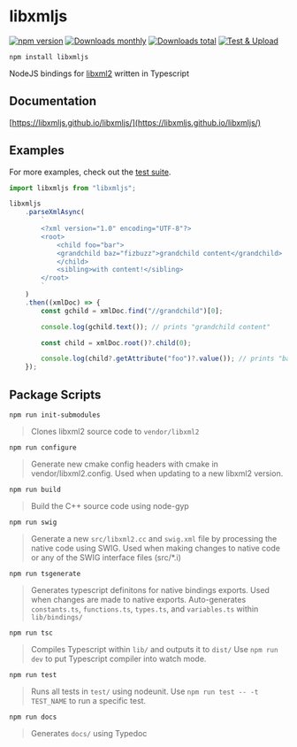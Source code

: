 # libxmljs

[![npm version](https://badge.fury.io/js/libxmljs.svg)](https://badge.fury.io/js/libxmljs)
[![Downloads monthly](https://img.shields.io/npm/dm/libxmljs.svg)](https://npmjs.org/package/libxmljs)
[![Downloads total](https://img.shields.io/npm/dt/libxmljs.svg)](https://npmjs.org/package/libxmljs)
[![Test & Upload](https://github.com/libxmljs/libxmljs/actions/workflows/test-deploy.yml/badge.svg)](https://github.com/libxmljs/libxmljs/actions/workflows/test-deploy.yml)

`npm install libxmljs`

NodeJS bindings for [libxml2](https://en.wikipedia.org/wiki/Libxml2) written in
Typescript

## Documentation

[https://libxmljs.github.io/libxmljs/](https://libxmljs.github.io/libxmljs/)

## Examples

For more examples, check out the [test suite](https://github.com/libxmljs/libxmljs/tree/master/test).

```javascript
import libxmljs from "libxmljs";

libxmljs
    .parseXmlAsync(
        `
        <?xml version="1.0" encoding="UTF-8"?>
        <root>
            <child foo="bar">
            <grandchild baz="fizbuzz">grandchild content</grandchild>
            </child>
            <sibling>with content!</sibling>
        </root>
        `
    )
    .then((xmlDoc) => {
        const gchild = xmlDoc.find("//grandchild")[0];

        console.log(gchild.text()); // prints "grandchild content"

        const child = xmlDoc.root()?.child(0);

        console.log(child?.getAttribute("foo")?.value()); // prints "bar"
    });
```

## Package Scripts

`npm run init-submodules`

> Clones libxml2 source code to `vendor/libxml2`

`npm run configure`

> Generate new cmake config headers with cmake in vendor/libxml2.config. Used when updating to a new libxml2 version.

`npm run build`

> Build the C++ source code using node-gyp

`npm run swig`

> Generate a new `src/libxml2.cc` and `swig.xml` file by processing the native code using SWIG. Used when making changes
> to native code or any of the SWIG interface files (src/\*.i)

`npm run tsgenerate`

> Generates typescript definitons for native bindings exports. Used when changes are made to native exports.
> Auto-generates `constants.ts`, `functions.ts`, `types.ts`, and `variables.ts` within `lib/bindings/`

`npm run tsc`

> Compiles Typescript within `lib/` and outputs it to `dist/` Use `npm run dev` to put Typescript compiler into watch
> mode.

`npm run test`

> Runs all tests in `test/` using nodeunit. Use `npm run test -- -t TEST_NAME` to run a specific test.

`npm run docs`

> Generates `docs/` using Typedoc
